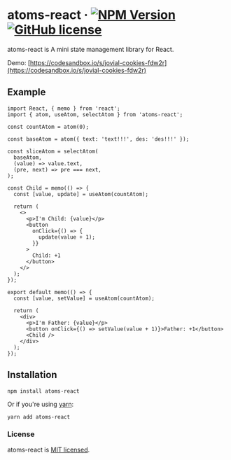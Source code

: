 # atoms-react &middot; [![NPM Version](https://img.shields.io/npm/v/atoms-react)](https://www.npmjs.com/package/atoms-react) [![GitHub license](https://img.shields.io/badge/license-MIT-blue.svg)](https://github.com/zhl0791/atoms-react/blob/main/LICENSE)

atoms-react is A mini state management library for React.

Demo: [https://codesandbox.io/s/jovial-cookies-fdw2r](https://codesandbox.io/s/jovial-cookies-fdw2r)

## Example

```tsx
import React, { memo } from 'react';
import { atom, useAtom, selectAtom } from 'atoms-react';

const countAtom = atom(0);

const baseAtom = atom({ text: 'text!!!', des: 'des!!!' });

const sliceAtom = selectAtom(
  baseAtom,
  (value) => value.text,
  (pre, next) => pre === next,
);

const Child = memo(() => {
  const [value, update] = useAtom(countAtom);

  return (
    <>
      <p>I'm Child: {value}</p>
      <button
        onClick={() => {
          update(value + 1);
        }}
      >
        Child: +1
      </button>
    </>
  );
});

export default memo(() => {
  const [value, setValue] = useAtom(countAtom);

  return (
    <div>
      <p>I'm Father: {value}</p>
      <button onClick={() => setValue(value + 1)}>Father: +1</button>
      <Child />
    </div>
  );
});
```

## Installation

```shell
npm install atoms-react
```

Or if you're using [yarn](https://classic.yarnpkg.com/en/docs/install/):

```shell
yarn add atoms-react
```

### License

atoms-react is [MIT licensed](./LICENSE).
